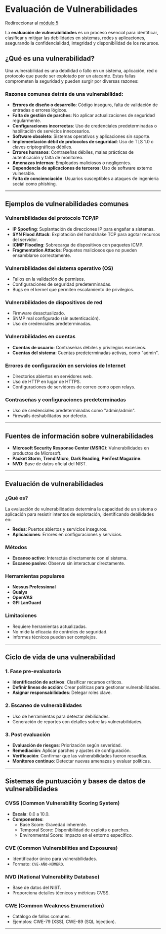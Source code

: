 # Evaluación de Vulnerabilidades

Redireccionar al [módulo 5](https://github.com/ThePenguin304/CEHv12-Notas/tree/main/Modulos/Modulo%205)

La **evaluación de vulnerabilidades** es un proceso esencial para identificar, clasificar y mitigar las debilidades en sistemas, redes y aplicaciones, asegurando la confidencialidad, integridad y disponibilidad de los recursos. 

## ¿Qué es una vulnerabilidad?

Una vulnerabilidad es una debilidad o fallo en un sistema, aplicación, red o protocolo que puede ser explotado por un atacante. Estas fallas comprometen la seguridad y pueden surgir por diversas razones:

### Razones comunes detrás de una vulnerabilidad:
- **Errores de diseño o desarrollo**: Código inseguro, falta de validación de entradas o errores lógicos.
- **Falta de gestión de parches**: No aplicar actualizaciones de seguridad regularmente.
- **Configuraciones incorrectas**: Uso de credenciales predeterminadas o habilitación de servicios innecesarios.
- **Software obsoleto**: Sistemas operativos y aplicaciones sin soporte.
- **Implementación débil de protocolos de seguridad**: Uso de TLS 1.0 o claves criptográficas débiles.
- **Errores humanos**: Contraseñas débiles, malas prácticas de autenticación y falta de monitoreo.
- **Amenazas internas**: Empleados maliciosos o negligentes.
- **Dependencia de aplicaciones de terceros**: Uso de software externo vulnerable.
- **Falta de concienciación**: Usuarios susceptibles a ataques de ingeniería social como phishing.

---

## Ejemplos de vulnerabilidades comunes

### Vulnerabilidades del protocolo TCP/IP
- **IP Spoofing**: Suplantación de direcciones IP para engañar a sistemas.
- **SYN Flood Attack**: Explotación del handshake TCP para agotar recursos del servidor.
- **ICMP Flooding**: Sobrecarga de dispositivos con paquetes ICMP.
- **Fragmentation Attacks**: Paquetes maliciosos que no pueden ensamblarse correctamente.

### Vulnerabilidades del sistema operativo (OS)
- Fallos en la validación de permisos.
- Configuraciones de seguridad predeterminadas.
- Bugs en el kernel que permiten escalamiento de privilegios.

### Vulnerabilidades de dispositivos de red
- Firmware desactualizado.
- SNMP mal configurado (sin autenticación).
- Uso de credenciales predeterminadas.

### Vulnerabilidades en cuentas
- **Cuentas de usuario**: Contraseñas débiles y privilegios excesivos.
- **Cuentas del sistema**: Cuentas predeterminadas activas, como "admin".

### Errores de configuración en servicios de Internet
- Directorios abiertos en servidores web.
- Uso de HTTP en lugar de HTTPS.
- Configuraciones de servidores de correo como open relays.

### Contraseñas y configuraciones predeterminadas
- Uso de credenciales predeterminadas como "admin/admin".
- Firewalls deshabilitados por defecto.

---

## Fuentes de información sobre vulnerabilidades

- **Microsoft Security Response Center (MSRC)**: Vulnerabilidades en productos de Microsoft.
- **Packet Storm**, **Trend Micro**, **Dark Reading**, **PenTest Magazine**.
- **NVD**: Base de datos oficial del NIST.

---

## Evaluación de vulnerabilidades

### ¿Qué es?
La evaluación de vulnerabilidades determina la capacidad de un sistema o aplicación para resistir intentos de explotación, identificando debilidades en:
- **Redes**: Puertos abiertos y servicios inseguros.
- **Aplicaciones**: Errores en configuraciones y servicios.

### Métodos
- **Escaneo activo**: Interactúa directamente con el sistema.
- **Escaneo pasivo**: Observa sin interactuar directamente.

### Herramientas populares
- **Nessus Professional**
- **Qualys**
- **OpenVAS**
- **GFI LanGuard**

### Limitaciones
- Requiere herramientas actualizadas.
- No mide la eficacia de controles de seguridad.
- Informes técnicos pueden ser complejos.

---

## Ciclo de vida de una vulnerabilidad

### 1. Fase pre-evaluatoria
- **Identificación de activos**: Clasificar recursos críticos.
- **Definir líneas de acción**: Crear políticas para gestionar vulnerabilidades.
- **Asignar responsabilidades**: Delegar roles clave.

### 2. Escaneo de vulnerabilidades
- Uso de herramientas para detectar debilidades.
- Generación de reportes con detalles sobre las vulnerabilidades.

### 3. Post evaluación
- **Evaluación de riesgos**: Priorización según severidad.
- **Remediación**: Aplicar parches y ajustes de configuración.
- **Verificación**: Confirmar que las vulnerabilidades fueron resueltas.
- **Monitoreo continuo**: Detectar nuevas amenazas y evaluar políticas.

---

## Sistemas de puntuación y bases de datos de vulnerabilidades

### CVSS (Common Vulnerability Scoring System)
- **Escala**: 0.0 a 10.0.
- **Componentes**:
  - Base Score: Gravedad inherente.
  - Temporal Score: Disponibilidad de exploits o parches.
  - Environmental Score: Impacto en el entorno específico.

### CVE (Common Vulnerabilities and Exposures)
- Identificador único para vulnerabilidades.
- Formato: `CVE-AÑO-NÚMERO`.

### NVD (National Vulnerability Database)
- Base de datos del NIST.
- Proporciona detalles técnicos y métricas CVSS.

### CWE (Common Weakness Enumeration)
- Catálogo de fallos comunes.
- Ejemplos: CWE-79 (XSS), CWE-89 (SQL Injection).

---
